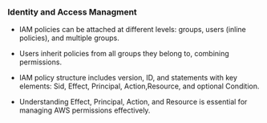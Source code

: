 ### Identity and Access Managment

- IAM policies can be attached at different levels: groups, users (inline policies), and multiple groups.

- Users inherit policies from all groups they belong to, combining permissions.

- IAM policy structure includes version, ID, and statements with key elements: Sid, Effect, Principal, Action,Resource, and optional Condition.

- Understanding Effect, Principal, Action, and Resource is essential for managing AWS permissions effectively.